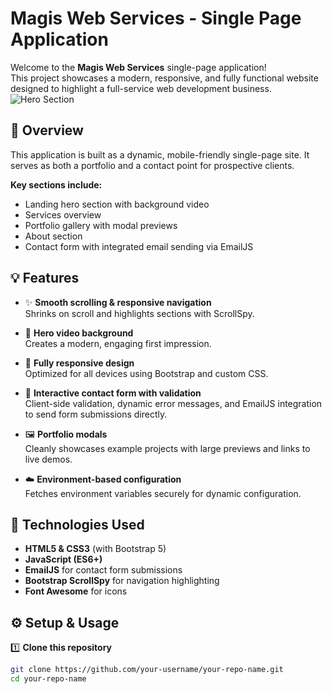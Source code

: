 # Magis Web Services - Single Page Application

Welcome to the **Magis Web Services** single-page application!  
This project showcases a modern, responsive, and fully functional website designed to highlight a full-service web development business.
![Hero Section](https://res.cloudinary.com/dyivstfjt/image/upload/v1751935396/Screenshot_2025-07-07_194302_bqrh0g.png)

## 🌟 Overview

This application is built as a dynamic, mobile-friendly single-page site. It serves as both a portfolio and a contact point for prospective clients.  

**Key sections include:**
- Landing hero section with background video
- Services overview
- Portfolio gallery with modal previews
- About section
- Contact form with integrated email sending via EmailJS

## 💡 Features

- ✨ **Smooth scrolling & responsive navigation**  
  Shrinks on scroll and highlights sections with ScrollSpy.

- 🎥 **Hero video background**  
  Creates a modern, engaging first impression.

- 📱 **Fully responsive design**  
  Optimized for all devices using Bootstrap and custom CSS.

- 💬 **Interactive contact form with validation**  
  Client-side validation, dynamic error messages, and EmailJS integration to send form submissions directly.

- 🖼️ **Portfolio modals**  
  Cleanly showcases example projects with large previews and links to live demos.

- ☁️ **Environment-based configuration**  
  Fetches environment variables securely for dynamic configuration.

## 🚀 Technologies Used

- **HTML5 & CSS3** (with Bootstrap 5)
- **JavaScript (ES6+)**
- **EmailJS** for contact form submissions
- **Bootstrap ScrollSpy** for navigation highlighting
- **Font Awesome** for icons

## ⚙️ Setup & Usage

1️⃣ **Clone this repository**

```bash
git clone https://github.com/your-username/your-repo-name.git
cd your-repo-name

